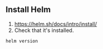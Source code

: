 ## Install Helm

1. https://helm.sh/docs/intro/install/
2. Check that it's installed.
```
helm version
```